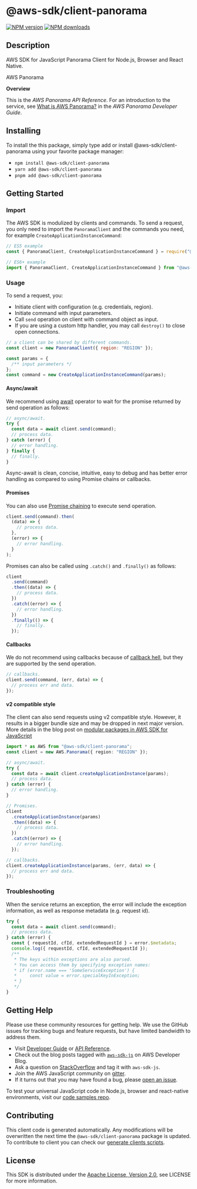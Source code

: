 # @aws-sdk/client-panorama

[![NPM version](https://img.shields.io/npm/v/@aws-sdk/client-panorama/latest.svg)](https://www.npmjs.com/package/@aws-sdk/client-panorama)
[![NPM downloads](https://img.shields.io/npm/dm/@aws-sdk/client-panorama.svg)](https://www.npmjs.com/package/@aws-sdk/client-panorama)

## Description

AWS SDK for JavaScript Panorama Client for Node.js, Browser and React Native.

<fullname>AWS Panorama</fullname>

<p>
<b>Overview</b>
</p>
<p>This is the <i>AWS Panorama API Reference</i>. For an introduction to the service, see <a href="https://docs.aws.amazon.com/panorama/latest/dev/panorama-welcome.html">What is AWS Panorama?</a> in the
<i>AWS Panorama Developer Guide</i>.</p>

## Installing

To install the this package, simply type add or install @aws-sdk/client-panorama
using your favorite package manager:

- `npm install @aws-sdk/client-panorama`
- `yarn add @aws-sdk/client-panorama`
- `pnpm add @aws-sdk/client-panorama`

## Getting Started

### Import

The AWS SDK is modulized by clients and commands.
To send a request, you only need to import the `PanoramaClient` and
the commands you need, for example `CreateApplicationInstanceCommand`:

```js
// ES5 example
const { PanoramaClient, CreateApplicationInstanceCommand } = require("@aws-sdk/client-panorama");
```

```ts
// ES6+ example
import { PanoramaClient, CreateApplicationInstanceCommand } from "@aws-sdk/client-panorama";
```

### Usage

To send a request, you:

- Initiate client with configuration (e.g. credentials, region).
- Initiate command with input parameters.
- Call `send` operation on client with command object as input.
- If you are using a custom http handler, you may call `destroy()` to close open connections.

```js
// a client can be shared by different commands.
const client = new PanoramaClient({ region: "REGION" });

const params = {
  /** input parameters */
};
const command = new CreateApplicationInstanceCommand(params);
```

#### Async/await

We recommend using [await](https://developer.mozilla.org/en-US/docs/Web/JavaScript/Reference/Operators/await)
operator to wait for the promise returned by send operation as follows:

```js
// async/await.
try {
  const data = await client.send(command);
  // process data.
} catch (error) {
  // error handling.
} finally {
  // finally.
}
```

Async-await is clean, concise, intuitive, easy to debug and has better error handling
as compared to using Promise chains or callbacks.

#### Promises

You can also use [Promise chaining](https://developer.mozilla.org/en-US/docs/Web/JavaScript/Guide/Using_promises#chaining)
to execute send operation.

```js
client.send(command).then(
  (data) => {
    // process data.
  },
  (error) => {
    // error handling.
  }
);
```

Promises can also be called using `.catch()` and `.finally()` as follows:

```js
client
  .send(command)
  .then((data) => {
    // process data.
  })
  .catch((error) => {
    // error handling.
  })
  .finally(() => {
    // finally.
  });
```

#### Callbacks

We do not recommend using callbacks because of [callback hell](http://callbackhell.com/),
but they are supported by the send operation.

```js
// callbacks.
client.send(command, (err, data) => {
  // process err and data.
});
```

#### v2 compatible style

The client can also send requests using v2 compatible style.
However, it results in a bigger bundle size and may be dropped in next major version. More details in the blog post
on [modular packages in AWS SDK for JavaScript](https://aws.amazon.com/blogs/developer/modular-packages-in-aws-sdk-for-javascript/)

```ts
import * as AWS from "@aws-sdk/client-panorama";
const client = new AWS.Panorama({ region: "REGION" });

// async/await.
try {
  const data = await client.createApplicationInstance(params);
  // process data.
} catch (error) {
  // error handling.
}

// Promises.
client
  .createApplicationInstance(params)
  .then((data) => {
    // process data.
  })
  .catch((error) => {
    // error handling.
  });

// callbacks.
client.createApplicationInstance(params, (err, data) => {
  // process err and data.
});
```

### Troubleshooting

When the service returns an exception, the error will include the exception information,
as well as response metadata (e.g. request id).

```js
try {
  const data = await client.send(command);
  // process data.
} catch (error) {
  const { requestId, cfId, extendedRequestId } = error.$metadata;
  console.log({ requestId, cfId, extendedRequestId });
  /**
   * The keys within exceptions are also parsed.
   * You can access them by specifying exception names:
   * if (error.name === 'SomeServiceException') {
   *     const value = error.specialKeyInException;
   * }
   */
}
```

## Getting Help

Please use these community resources for getting help.
We use the GitHub issues for tracking bugs and feature requests, but have limited bandwidth to address them.

- Visit [Developer Guide](https://docs.aws.amazon.com/sdk-for-javascript/v3/developer-guide/welcome.html)
  or [API Reference](https://docs.aws.amazon.com/AWSJavaScriptSDK/v3/latest/index.html).
- Check out the blog posts tagged with [`aws-sdk-js`](https://aws.amazon.com/blogs/developer/tag/aws-sdk-js/)
  on AWS Developer Blog.
- Ask a question on [StackOverflow](https://stackoverflow.com/questions/tagged/aws-sdk-js) and tag it with `aws-sdk-js`.
- Join the AWS JavaScript community on [gitter](https://gitter.im/aws/aws-sdk-js-v3).
- If it turns out that you may have found a bug, please [open an issue](https://github.com/aws/aws-sdk-js-v3/issues/new/choose).

To test your universal JavaScript code in Node.js, browser and react-native environments,
visit our [code samples repo](https://github.com/aws-samples/aws-sdk-js-tests).

## Contributing

This client code is generated automatically. Any modifications will be overwritten the next time the `@aws-sdk/client-panorama` package is updated.
To contribute to client you can check our [generate clients scripts](https://github.com/aws/aws-sdk-js-v3/tree/main/scripts/generate-clients).

## License

This SDK is distributed under the
[Apache License, Version 2.0](http://www.apache.org/licenses/LICENSE-2.0),
see LICENSE for more information.
